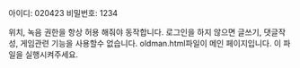 아이디: 020423
비밀번호: 1234

위치, 녹음 권한을 항상 허용 해줘야 동작합니다.
로그인을 하지 않으면 글쓰기, 댓글작성, 게임관련 기능을 사용할수 없습니다.
oldman.html파일이 메인 페이지입니다. 이 파일을 실행시켜주세요.